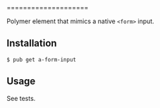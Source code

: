 <a-form-input>
====================

Polymer element that mimics a native `<form>` input.

Installation
------------

```
$ pub get a-form-input
```

Usage
-----

See tests.

